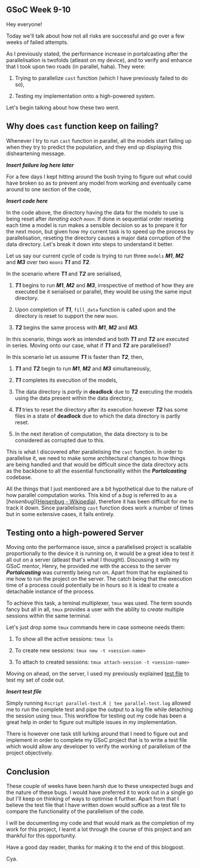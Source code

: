 ## GSoC Week 9-10

Hey everyone!

Today we'll talk about how not all risks are successful and go over a few weeks of failed attempts.

As I previously stated, the performance increase in portalcasting after the parallelisation is twofolds (atleast on my device), and to verify and enhance that I took upon two roads (in parallel, haha). They were:

1. Trying to parallelize `cast` function (which I have previously failed to do so),

2. Testing my implementation onto a high-powered system.

Let's begin talking about how these two went.

## Why does `cast` function keep on failing?

Whenever I try to run `cast` function in parallel, all the models start failing up when they try to predict the population, and they end up displaying this disheartening message.

*****Insert failure log here later*****

For a few days I kept hitting around the bush trying to figure out what could have broken so as to prevent any model from working and eventually came around to one section of the code, 

*****Insert code here*****

In the code above, the directory having the data for the models to use is being reset after *iterating each `moon`*.  If done in sequential order reseting each time a model is run makes a sensible decision so as to prepare it for the next moon, but given how my current task is to speed up the process by parallelisation, reseting the directory causes a major data corruption of the data directory. Let's  break it down into steps to understand it better.

Let us say our current cycle of code is trying to run three `models` ***M1***, ***M2*** and ***M3*** over two `moons` ***T1*** and ***T2***. 

In the scenario where ***T1*** and ***T2*** are serialised, 

1. ***T1*** begins to run ***M1***, ***M2*** and ***M3***, irrespective of method of how they are executed be it serialised or parallel, they would be using the same input directory.

2. Upon completion of ***T1***, `fill_data` function is called upon and the directory is reset to support the new `moon`.

3. ***T2*** begins the same process with ***M1***, ***M2*** and ***M3***. 

In this scenario, things work as intended and both ***T1*** and ***T2*** are executed in series. Moving onto our case, what if ***T1*** and ***T2*** are parallelised?

In this scenario let us assume ***T1*** is faster than ***T2***, then,

1. ***T1*** and ***T2*** begin to run ***M1***, ***M2*** and ***M3*** simultaneously,

2. ***T1*** completes its execution of the models,

3. The data directory is *partly* in **deadlock** due to ***T2*** executing the models using the data present within the data directory,

4. ***T1*** tries to reset the directory after its execution however ***T2*** has some files in a state of **deadlock** due to which the data directory is partly reset.

5. In the next iteration of computation, the data directory is to be considered as corrupted due to this.

This is what I discovered after parallelising the `cast` function. In order to parallelise it, we need to make some architectural changes to how things are being handled and that would be difficult since the data directory acts as the backbone to all the essential functionality within the ***Portalcasting*** codebase.

All the things that I just mentioned are a bit hypothetical due to the nature of how parallel computation works. This kind of a *bug* is referred to as a [*heisenbug*]([Heisenbug - Wikipedia](https://en.wikipedia.org/wiki/Heisenbug#:~:text=In%20computer%20programming%20jargon%2C%20a,one%20attempts%20to%20study%20it.)), therefore it has been difficult for me to track it down. Since parallelising `cast` function does work a number of times but in some extensive cases, it fails entirely.

## Testing onto a high-powered Server

Moving onto the performance issue, since a parallelised project is scallable proportionally to the device it is running on, it would be a great idea to test it all out on a server (atleast that's what I thought). Discussing it with my GSoC mentor, Henry, he provided me with the access to the server ***Portalcasting*** was currently being run on. Apart from that he explained to me how to run the project on the server. The catch being that the execution time of a process could potentially be in hours so it is ideal to create a detachable instance of the process.

To achieve this task, a teminal multiplexer, `tmux` was used. The term sounds fancy but all in all, `tmux` provides a user with the ability to *create* multiple sessions within the same terminal. 

Let's just drop some `tmux` commands here in case someone needs them:

1. To show all the active sessions: `tmux ls`

2. To create new sessions: `tmux new -t <session-name>`

3. To attach to created sessions: `tmux attach-session -t <session-name>`

Moving on ahead, on the server, I used my previously explained [test file](https://github.com/PrayasJ/portalcasting/blob/multi-process/parallel.md) to test my set of code out. 

*****Insert test file*****

Simply running `Rscript parallel-test.R | tee parallel-test.log` allowed me to run the complete test and pipe the output to a log file while detaching the session using `tmux`. This workflow for testing out my code has been a great help in order to figure out multiple issues in my implementation.

There is however one task still lurking around that I need to figure out and implement in order to complete my GSoC project that is to write a test file which would allow any developer to verify the working of parallelism of the project objectively.

## Conclusion

These couple of weeks have been harsh due to these unexpected bugs and the nature of these bugs. I would have preferred it to work out in a single go but I'll keep on thinking of ways to optimise it further. Apart from that I believe the test file that I have written down would suffice as a test file to compare the functionality of the parallelism of the code. 

I will be documenting my code and that would mark as the completion of my work for this project, I learnt a lot through the course of this project and am thankful for this opportunity.

Have a good day reader, thanks for making it to the end of this blogpost.

Cya.
